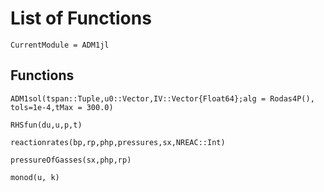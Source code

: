 # List of Functions
```@meta
CurrentModule = ADM1jl
```

## Functions

```@docs
ADM1sol(tspan::Tuple,u0::Vector,IV::Vector{Float64};alg = Rodas4P(), tols=1e-4,tMax = 300.0)
```

```@docs
RHSfun(du,u,p,t)
```

```@docs
reactionrates(bp,rp,php,pressures,sx,NREAC::Int)
```

```@docs
pressureOfGasses(sx,php,rp)
```

```@docs
monod(u, k)
```